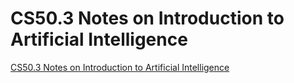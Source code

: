 # CS50.3 Notes on Introduction to Artificial Intelligence
[CS50.3 Notes on Introduction to Artificial Intelligence](https://aiwithcloud.com/2022/09/19/cs50-3_notes_on_introduction_to_artificial_intelligence/)